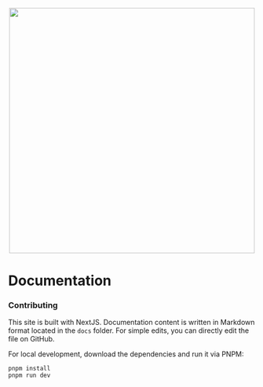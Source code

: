 <p align="center" style="margin-bottom:35px;">
    <picture>
      <source width="500px" media="(prefers-color-scheme: dark)" srcset="https://gist.githubusercontent.com/OlekAleksander/6354a810176f537e4d629f08755a5c7f/raw/4fb6f00040edc7a6594cd20bfa5a874247569034/logo_dark.svg">
      <source width="500px" media="(prefers-color-scheme: light)" srcset="https://gist.githubusercontent.com/OlekAleksander/6354a810176f537e4d629f08755a5c7f/raw/4fb6f00040edc7a6594cd20bfa5a874247569034/logo.svg">
      <img width="500px" src="https://gist.githubusercontent.com/OlekAleksander/6354a810176f537e4d629f08755a5c7f/raw/4fb6f00040edc7a6594cd20bfa5a874247569034/logo.svg">
    </picture>
</p>

# Documentation

### Contributing

This site is built with NextJS. Documentation content is written in Markdown format located in the `docs` folder. For simple edits, you can directly edit the file on GitHub.

For local development, download the dependencies and run it via PNPM:
```
pnpm install
pnpm run dev
```